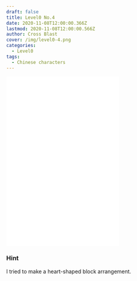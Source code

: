```yaml
---
draft: false
title: Level0 No.4
date: 2020-11-08T12:00:00.366Z
lastmod: 2020-11-08T12:00:00.566Z
author: Cross Blast
cover: /img/level0-4.png
categories:
  - Level0
tags:
  - Chinese characters
---
```

<p><iframe style="height: 450px;" src="//fervent-lumiere-0e0ee3.netlify.app/#/blast/level0-4" frameborder="0" scrolling="no" allowfullscreen=""></iframe></p>

### Hint

I tried to make a heart-shaped block arrangement.